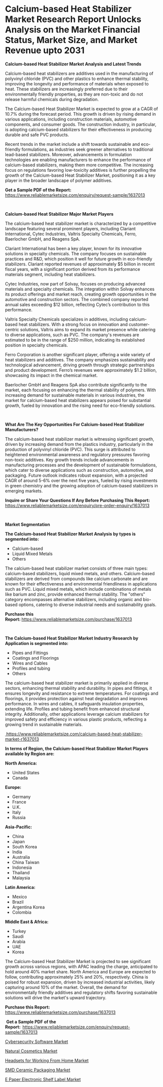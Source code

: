 <p><h1>Calcium-based Heat Stabilizer Market Research Report Unlocks Analysis on the Market Financial Status, Market Size, and Market Revenue upto 2031</h1></p><p><strong>Calcium-based Heat Stabilizer Market Analysis and Latest Trends</strong></p>
<p><p>Calcium-based heat stabilizers are additives used in the manufacturing of polyvinyl chloride (PVC) and other plastics to enhance thermal stability, improving the longevity and performance of materials when exposed to heat. These stabilizers are increasingly preferred due to their environmentally friendly properties, as they are non-toxic and do not release harmful chemicals during degradation.</p><p>The Calcium-based Heat Stabilizer Market is expected to grow at a CAGR of 10.7% during the forecast period. This growth is driven by rising demand in various applications, including construction materials, automotive components, and consumer goods. The construction industry, in particular, is adopting calcium-based stabilizers for their effectiveness in producing durable and safe PVC products.</p><p>Recent trends in the market include a shift towards sustainable and eco-friendly formulations, as industries seek greener alternatives to traditional lead-based stabilizers. Moreover, advancements in formulation technologies are enabling manufacturers to enhance the performance of calcium-based stabilizers, making them more competitive. The increasing focus on regulations favoring low-toxicity additives is further propelling the growth of the Calcium-based Heat Stabilizer Market, positioning it as a key player in the broader landscape of polymer additives.</p></p>
<p><strong>Get a Sample PDF of the Report:&nbsp;</strong> <a href="https://www.reliablemarketsize.com/enquiry/request-sample/1637013">https://www.reliablemarketsize.com/enquiry/request-sample/1637013</a></p>
<p>&nbsp;</p>
<p><strong>Calcium-based Heat Stabilizer Major Market Players</strong></p>
<p><p>The calcium-based heat stabilizer market is characterized by a competitive landscape featuring several prominent players, including Clariant International, Cytec Industries, Valtris Specialty Chemicals, Ferro, Baerlocher GmbH, and Reagens SpA. </p><p>Clariant International has been a key player, known for its innovative solutions in specialty chemicals. The company focuses on sustainable practices and R&D, which position it well for future growth in eco-friendly stabilizers. Clariant reported revenues of approximately $5 billion in recent fiscal years, with a significant portion derived from its performance materials segment, including heat stabilizers.</p><p>Cytec Industries, now part of Solvay, focuses on producing advanced materials and specialty chemicals. The integration within Solvay enhances its product offerings and market reach, creating growth opportunities in the automotive and construction sectors. The combined company reported annual sales exceeding $12 billion, reflecting Cytec’s contribution to this performance.</p><p>Valtris Specialty Chemicals specializes in additives, including calcium-based heat stabilizers. With a strong focus on innovation and customer-centric solutions, Valtris aims to expand its market presence while catering to diverse applications, such as PVC. The company's revenues are estimated to be in the range of $250 million, indicating its established position in specialty chemicals.</p><p>Ferro Corporation is another significant player, offering a wide variety of heat stabilizers and additives. The company emphasizes sustainability and technological advancement, driving growth through strategic partnerships and product development. Ferro’s revenues were approximately $1.2 billion, showcasing its impact in the chemical market.</p><p>Baerlocher GmbH and Reagens SpA also contribute significantly to the market, each focusing on enhancing the thermal stability of polymers. With increasing demand for sustainable materials in various industries, the market for calcium-based heat stabilizers appears poised for substantial growth, fueled by innovation and the rising need for eco-friendly solutions.</p></p>
<p>&nbsp;</p>
<p><strong>What Are The Key Opportunities For Calcium-based Heat Stabilizer Manufacturers?</strong></p>
<p><p>The calcium-based heat stabilizer market is witnessing significant growth, driven by increasing demand from the plastics industry, particularly in the production of polyvinyl chloride (PVC). This surge is attributed to heightened environmental awareness and regulatory pressures favoring non-toxic additives. Key growth trends include advancements in manufacturing processes and the development of sustainable formulations, which cater to diverse applications such as construction, automotive, and packaging. Future outlook indicates robust expansion, with a projected CAGR of around 5-6% over the next five years, fueled by rising investments in green chemistry and the growing adoption of calcium-based stabilizers in emerging markets.</p></p>
<p><strong>Inquire or Share Your Questions If Any Before Purchasing This Report:</strong> <a href="https://www.reliablemarketsize.com/enquiry/pre-order-enquiry/1637013">https://www.reliablemarketsize.com/enquiry/pre-order-enquiry/1637013</a></p>
<p>&nbsp;</p>
<p><strong>Market Segmentation</strong></p>
<p><strong>The Calcium-based Heat Stabilizer Market Analysis by types is segmented into:</strong></p>
<p><ul><li>Calcium-based</li><li>Liquid Mixed Metals</li><li>Others</li></ul></p>
<p><p>The calcium-based heat stabilizer market consists of three main types: calcium-based stabilizers, liquid mixed metals, and others. Calcium-based stabilizers are derived from compounds like calcium carbonate and are known for their effectiveness and environmental friendliness in applications such as PVC. Liquid mixed metals, which include combinations of metals like barium and zinc, provide enhanced thermal stability. The "others" category encompasses alternative stabilizers, including organic and bio-based options, catering to diverse industrial needs and sustainability goals.</p></p>
<p><strong>Purchase this Report:&nbsp;</strong><a href="https://www.reliablemarketsize.com/purchase/1637013">https://www.reliablemarketsize.com/purchase/1637013</a></p>
<p>&nbsp;</p>
<p><strong>The Calcium-based Heat Stabilizer Market Industry Research by Application is segmented into:</strong></p>
<p><ul><li>Pipes and Fittings</li><li>Coatings and Floorings</li><li>Wires and Cables</li><li>Profiles and tubing</li><li>Others</li></ul></p>
<p><p>The calcium-based heat stabilizer market is primarily applied in diverse sectors, enhancing thermal stability and durability. In pipes and fittings, it ensures longevity and resistance to extreme temperatures. For coatings and floorings, it provides protection against heat degradation and improves performance. In wires and cables, it safeguards insulation properties, extending life. Profiles and tubing benefit from enhanced structural integrity. Additionally, other applications leverage calcium stabilizers for improved safety and efficiency in various plastic products, reflecting a growing trend in sustainable materials.</p></p>
<p><a href="https://www.reliablemarketsize.com/calcium-based-heat-stabilizer-market-r1637013">&nbsp;https://www.reliablemarketsize.com/calcium-based-heat-stabilizer-market-r1637013</a></p>
<p><strong>In terms of Region, the Calcium-based Heat Stabilizer Market Players available by Region are:</strong></p>
<p>
    <p> <strong> North America: </strong>
        <ul>
            <li>United States</li>
            <li>Canada</li>
        </ul>
        </p> 
    <p> <strong> Europe: </strong>
        <ul>
            <li>Germany</li>
            <li>France</li>
            <li>U.K.</li>
            <li>Italy</li>
            <li>Russia</li>
        </ul>
        </p> 
    <p> <strong> Asia-Pacific: </strong>
        <ul>
            <li>China</li>
            <li>Japan</li>
            <li>South Korea</li>
            <li>India</li>
            <li>Australia</li>
            <li>China Taiwan</li>
            <li>Indonesia</li>
            <li>Thailand</li>
            <li>Malaysia</li>
        </ul>
        </p> 
    <p> <strong> Latin America: </strong>
        <ul>
            <li>Mexico</li>
            <li>Brazil</li>
            <li>Argentina Korea</li>
            <li>Colombia</li>
        </ul>
        </p> 
    <p> <strong> Middle East & Africa: </strong>
        <ul>
            <li>Turkey</li>
            <li>Saudi</li>
            <li>Arabia</li>
            <li>UAE</li>
            <li>Korea</li>
        </ul>
    </p>
    </p>
<p><p>The Calcium-based Heat Stabilizer Market is projected to see significant growth across various regions, with APAC leading the charge, anticipated to hold around 40% market share. North America and Europe are expected to follow, contributing approximately 25% and 20%, respectively. China is poised for robust expansion, driven by increased industrial activities, likely capturing around 10% of the market. Overall, the demand for environmentally friendly additives and regulatory shifts favoring sustainable solutions will drive the market's upward trajectory.</p></p>
<p><strong>Purchase this Report: </strong><a href="https://www.reliablemarketsize.com/purchase/1637013">https://www.reliablemarketsize.com/purchase/1637013</a></p>
<p>&nbsp;<strong>Get a Sample PDF of the Report:&nbsp;&nbsp;</strong><a href="https://www.reliablemarketsize.com/enquiry/request-sample/1637013">https://www.reliablemarketsize.com/enquiry/request-sample/1637013</a></p>
<p><strong></strong></p>
<p><p><a href="https://www.linkedin.com/pulse/global-cybersecurity-software-market-exploring-share-trends-ro7nc">Cybersecurity Software Market</a></p><p><a href="https://www.linkedin.com/pulse/unveiling-market-trends-global-natural-cosmetics-growth-regional-acjfc?trackingId=peUM3b5GTm%2BlySYEo5dGLA%3D%3D">Natural Cosmetics Market</a></p><p><a href="https://issuu.com/reportprime-2/docs/headsets-for-working-from-home-mark_3116b67e9c9ae0">Headsets for Working From Home Market</a></p><p><a href="https://medium.com/@cujrmalj62/smd-ceramic-packaging-market-size-share-trends-analysis-report-by-end-use-automotive-1e8e5dcc48f7">SMD Ceramic Packaging Market</a></p><p><a href="https://medium.com/@cujrmalj62/market-trends-in-the-global-e-paper-electronic-shelf-label-market-forecast-and-analysis-676dcb68dd79?postPublishedType=repub">E Paper Electronic Shelf Label Market</a></p></p>
